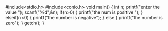#include<stdio.h>
#include<conio.h>
void main()
{
int n;
printf("enter the value ");
scanf("%d",&n);
if(n>0)
{
printf("the num is positive ");
}
elseif(n<0)
{
printf("the number is negative");
}
else
{
printf("the number is zero");
}
getch();
}
